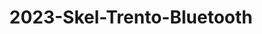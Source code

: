 ---
schema: default
title: 2023-Skel-Trento-Bluetooth
organization: Unitn # Copyright Holders in the config file
notes: Returns whether the device wirelessly exchanges data with other Bluetooth  devices
resources:
- name: codebook
      # URL must link to the corresponding codebook
  url: >-
    https://datascientiafoundation.github.io/LivePeople-Documentation/codebooks/2023_SKEL_Trento_bluetooth.html
  format: html
license: >-
  ./../../resources/2023LivePeopleLicense.html
dataset_name: Bluetooth
location: Trento (IT)
latitude_map: 46.04
longitude_map: 11.07
start_date: 2023-05-12T02:15
end_date: 2023-06-12T02:15
dataset_type: Sensors
sensor_type: Connectivity
size: 155.97 MB
dataset_format: parquet
other_format: csv
number_participants: 30
language: Not Applicable
collection_name: skel
project_url: <a href="https://ds.datascientia.eu/community/public/projects/">Datascientia
  community project</a>
5_stars: 3  # Fixed value
publication_date: 2024-11-16 14:19:40  # Current timestamp
identifier: 008.AAAQ.AAA.AK  # Generated based on the defined rules
request_contact: datadistribution.knowdive@unitn.it
maintainer: Andrea Bontempelli  # Maintainer based on authors
maintainer_email: datadistribution.knowdive@unitn.it
category:
- Dataset
domain: Digital University
---